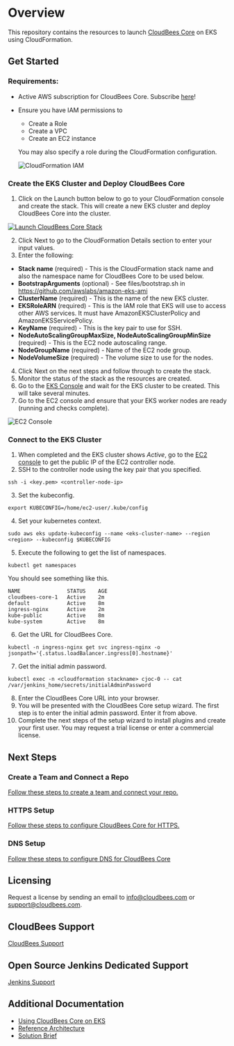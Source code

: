 # Overview

This repository contains the resources to launch [CloudBees Core](https://www.cloudbees.com/products/cloudbees-core) on EKS using CloudFormation. 

## Get Started

### Requirements:

* Active AWS subscription for CloudBees Core. Subscribe [here](https://aws.amazon.com/marketplace/pp/B07JQ19L5T)!

* Ensure you have IAM permissions to 
	* Create a Role
	* Create a VPC
	* Create an EC2 instance

	You may also specify a role during the CloudFormation configuration.
	
	![CloudFormation IAM](https://s3.amazonaws.com/core-aws-launcher/CloudFormation+permission.png)

### Create the EKS Cluster and Deploy CloudBees Core



1. Click on the Launch button below to go to your CloudFormation console and create the stack. This will create a new EKS cluster and deploy CloudBees Core into the cluster. 

<a href="https://console.aws.amazon.com/cloudformation/home#/stacks/new?stackName=cloudbees-core-1&amp;templateURL=https://s3.amazonaws.com/core-aws-launcher/create-eks-main.yaml"><img alt="Launch CloudBees Core Stack" src="https://s3.amazonaws.com/cloudformation-examples/cloudformation-launch-stack.png"></a>

2. Click Next to go to the CloudFormation Details section to enter your input values.
3. Enter the following:

* **Stack name** (required) - This is the CloudFormation stack name and also the namespace name for CloudBees Core to be used below.
* **BootstrapArguments** (optional) - See files/bootstrap.sh in https://github.com/awslabs/amazon-eks-ami
* **ClusterName** (required) - This is the name of the new EKS cluster.
* **EKSRoleARN** (required) - This is the IAM role that EKS will use to access other AWS services. It must have AmazonEKSClusterPolicy and AmazonEKSServicePolicy.
* **KeyName** (required) - This is the key pair to use for SSH.
* **NodeAutoScalingGroupMaxSize, NodeAutoScalingGroupMinSize** (required) - This is the EC2 node autoscaling range.
* **NodeGroupName** (required) - Name of the EC2 node group.
* **NodeVolumeSize** (required) - The volume size to use for the nodes.

4. Click Next on the next steps and follow through to create the stack.
5. Monitor the status of the stack as the resources are created.
6. Go to the [EKS Console](https://console.aws.amazon.com/eks/) and wait for the EKS cluster to be created. This will take several minutes.
7. Go to the EC2 console and ensure that your EKS worker nodes are ready (running and checks complete).

![EC2 Console](https://s3.amazonaws.com/core-aws-launcher/EC2-EKS-nodes.png)

### Connect to the EKS Cluster
1. When completed and the EKS cluster shows *Active*, go to the [EC2 console](https://console.aws.amazon.com/ec2) to get the public IP of the EC2 controller node.
2. SSH to the controller node using the key pair that you specified.

`ssh -i <key.pem> <controller-node-ip>`

3. Set the kubeconfig.

`export KUBECONFIG=/home/ec2-user/.kube/config`

4. Set your kubernetes context.

`sudo aws eks update-kubeconfig --name <eks-cluster-name> --region <region> --kubeconfig $KUBECONFIG`

5. Execute the following to get the list of namespaces.

`kubectl get namespaces`

You should see something like this.

```
NAME               STATUS    AGE
cloudbees-core-1   Active    2m
default            Active    8m
ingress-nginx      Active    2m
kube-public        Active    8m
kube-system        Active    8m
```

6. Get the URL for CloudBees Core.

`kubectl -n ingress-nginx get svc ingress-nginx -o jsonpath='{.status.loadBalancer.ingress[0].hostname}'`

7. Get the initial admin password.

`kubectl exec -n <cloudformation stackname> cjoc-0 -- cat /var/jenkins_home/secrets/initialAdminPassword`

8. Enter the CloudBees Core URL into your browser.
9. You will be presented with the CloudBees Core setup wizard. The first step is to enter the initial admin password. Enter it from above.
10. Complete the next steps of the setup wizard to install plugins and create your first user. You may request a trial license or enter a commercial license.

## Next Steps
### Create a Team and Connect a Repo
[Follow these steps to create a team and connect your repo.](https://go.cloudbees.com/docs/cloudbees-core/cloud-admin-guide/getting-started/#)

### HTTPS Setup
[Follow these steps to configure CloudBees Core for HTTPS.](https://go.cloudbees.com/docs/cloudbees-core/cloud-install-guide/eks-install/#_https_setup)

### DNS Setup
[Follow these steps to configure DNS for CloudBees Core](https://go.cloudbees.com/docs/cloudbees-core/cloud-install-guide/eks-install/#_dns_record)

## Licensing
Request a license by sending an email to info@cloudbees.com or support@cloudbees.com.

## CloudBees Support
[CloudBees Support](https://go.cloudbees.com/)

## Open Source Jenkins Dedicated Support
[Jenkins Support](https://www.cloudbees.com/products/cloudbees-jenkins-support)

## Additional Documentation
* [Using CloudBees Core on EKS](https://go.cloudbees.com/docs/cloudbees-core/cloud-install-guide/eks-install/)
* [Reference Architecture](https://go.cloudbees.com/docs/cloudbees-core/cloud-reference-architecture/ra-for-eks/)
* [Solution Brief](https://pages.cloudbees.com/l/272242/2018-06-26/9sjwj/272242/54721/cloudbees_core.pdf)